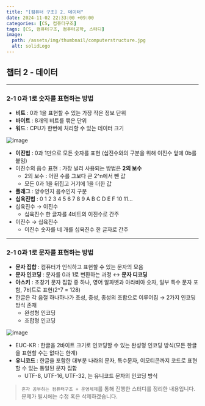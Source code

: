 ```yaml
---
title: "[컴퓨터 구조] 2. 데이터"
date: 2024-11-02 22:33:00 +09:00
categories: [CS, 컴퓨터구조]
tags: [CS, 컴퓨터구조, 컴퓨터공학, 스터디]
image:
  path: /assets/img/thumbnail/computerstructure.jpg
  alt: solidLogo
---
```


## 챕터 2 - 데이터
---
### 2-1 0과 1로 숫자를 표현하는 방법

- **비트** : 0과 1을 표현할 수 있는 가장 작은 정보 단위
- **바이트** : 8개의 비트를 묶은 단위
- **워드** : CPU가 한번에 처리할 수 있는 데이터 크기

![image](https://github.com/user-attachments/assets/e65bc8cf-ff21-416a-9c76-78fe5d8a51c2)

- **이진법** : 0과 1만으로 모든 숫자를 표현 (십진수와의 구분을 위해 이진수 앞에 0b를 붙임)
- 이진수의 음수 표현 : 가장 널리 사용되는 방법은 **2의 보수**
    - 2의 보수 : 어떤 수를 그보다 큰 2^n에서 뺀 값
    - 모든 0과 1을 뒤집고 거기에 1을 더한 값
- **플래그** : 양수인지 음수인지 구분
- **십육진법** : 0 1 2 3 4 5 6 7 8 9 A B C D E F 10 11…
- 십육진수 → 이진수
    - 십육진수 한 글자를 4비트의 이진수로 간주
- 이진수 → 십육진수
    - 이진수 숫자를 네 개를 십육진수 한 글자로 간주

---
### 2-1 0과 1로 문자를 표현하는 방법

- **문자 집합** : 컴퓨터가 인식하고 표현할 수 있는 문자의 모음
- **문자 인코딩** : 문자를 0과 1로 변환하는 과정 ↔ **문자 디코딩**
- **아스키** : 초창기 문자 집합 중 하나, 영어 알파벳과 아라비아 숫자, 일부 특수 문자 포함, 7비트로 표현(2^7 = 128)
- 한글은 각 음절 하나하나가 초성, 중성, 종성의 조합으로 이루어짐 → 2가지 인코딩 방식 존재
    - 완성형 인코딩
    - 조합형 인코딩

![image](https://github.com/user-attachments/assets/869c1207-1981-44e0-a729-ff93a4c3f6de)

- EUC-KR : 한글을 2바이트 크기로 인코딩할 수 있는 완성형 인코딩 방식(모든 한글을 표현할 수는 없다는 한계)
- **유니코드** : 한글을 포함한 대부분 나라의 문자, 특수문자, 이모티콘까지 코드로 표현할 수 있는 통일된 문자 집합
    - UTF-8, UTF-16, UTF-32, 는 유니코드 문자의 인코딩 방식

> `혼자 공부하는 컴퓨터구조 + 운영체제`를 통해 진행한 스터디를 정리한 내용입니다.   
문제가 될시에는 수정 혹은 삭제하겠습니다.